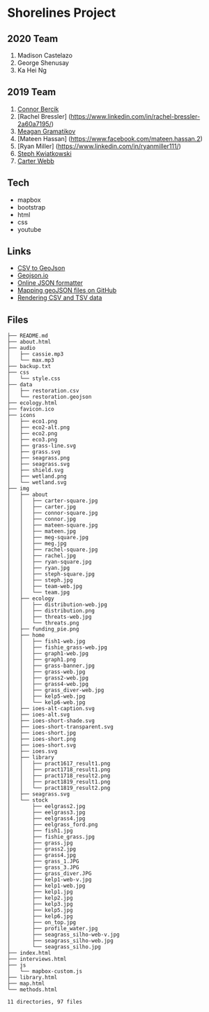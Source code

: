 # Shorelines Project

## 2020 Team
1. Madison Castelazo
1. George Shenusay
1. Ka Hei Ng

## 2019 Team

1. [Connor Bercik](https://www.linkedin.com/in/cbercik/)
1. [Rachel Bressler] (https://www.linkedin.com/in/rachel-bressler-2a60a7195/)
1. [Meagan Gramatikov](https://www.linkedin.com/in/meagan-elise-gramatikov-73142582/)
1. [Mateen Hassan] (https://www.facebook.com/mateen.hassan.2)
1. [Ryan Miller] (https://www.linkedin.com/in/ryanmiller111/)
1. [Steph Kwiatkowski](https://www.linkedin.com/in/steph-kwiatkowski-58b234123)
1. [Carter Webb](https://www.linkedin.com/in/carter-webb-2284ba154/)

## Tech

- mapbox
- bootstrap
- html
- css
- youtube


## Links

- [CSV to GeoJson](https://www.convertcsv.com/csv-to-geojson.htm)
- [Geojson.io](http://geojson.io/)
- [Online JSON formatter](https://jsonformatter.curiousconcept.com/)
- [Mapping geoJSON files on GitHub](https://help.github.com/en/github/managing-files-in-a-repository/mapping-geojson-files-on-github)
- [Rendering CSV and TSV data](https://help.github.com/en/github/managing-files-in-a-repository/rendering-csv-and-tsv-data)

## Files

```
├── README.md
├── about.html
├── audio
│   ├── cassie.mp3
│   └── max.mp3
├── backup.txt
├── css
│   └── style.css
├── data
│   ├── restoration.csv
│   └── restoration.geojson
├── ecology.html
├── favicon.ico
├── icons
│   ├── eco1.png
│   ├── eco2-alt.png
│   ├── eco2.png
│   ├── eco3.png
│   ├── grass-line.svg
│   ├── grass.svg
│   ├── seagrass.png
│   ├── seagrass.svg
│   ├── shield.svg
│   ├── wetland.png
│   └── wetland.svg
├── img
│   ├── about
│   │   ├── carter-square.jpg
│   │   ├── carter.jpg
│   │   ├── connor-square.jpg
│   │   ├── connor.jpg
│   │   ├── mateen-square.jpg
│   │   ├── mateen.jpg
│   │   ├── meg-square.jpg
│   │   ├── meg.jpg
│   │   ├── rachel-square.jpg
│   │   ├── rachel.jpg
│   │   ├── ryan-square.jpg
│   │   ├── ryan.jpg
│   │   ├── steph-square.jpg
│   │   ├── steph.jpg
│   │   ├── team-web.jpg
│   │   └── team.jpg
│   ├── ecology
│   │   ├── distribution-web.jpg
│   │   ├── distribution.png
│   │   ├── threats-web.jpg
│   │   └── threats.png
│   ├── funding_pie.png
│   ├── home
│   │   ├── fish1-web.jpg
│   │   ├── fishie_grass-web.jpg
│   │   ├── graph1-web.jpg
│   │   ├── graph1.png
│   │   ├── grass-banner.jpg
│   │   ├── grass-web.jpg
│   │   ├── grass2-web.jpg
│   │   ├── grass4-web.jpg
│   │   ├── grass_diver-web.jpg
│   │   ├── kelp5-web.jpg
│   │   └── kelp6-web.jpg
│   ├── ioes-alt-caption.svg
│   ├── ioes-alt.svg
│   ├── ioes-short-shade.svg
│   ├── ioes-short-transparent.svg
│   ├── ioes-short.jpg
│   ├── ioes-short.png
│   ├── ioes-short.svg
│   ├── ioes.svg
│   ├── library
│   │   ├── pract1617_result1.png
│   │   ├── pract1718_result1.png
│   │   ├── pract1718_result2.png
│   │   ├── pract1819_result1.png
│   │   └── pract1819_result2.png
│   ├── seagrass.svg
│   └── stock
│       ├── eelgrass2.jpg
│       ├── eelgrass3.jpg
│       ├── eelgrass4.jpg
│       ├── eelgrass_ford.png
│       ├── fish1.jpg
│       ├── fishie_grass.jpg
│       ├── grass.jpg
│       ├── grass2.jpg
│       ├── grass4.jpg
│       ├── grass_1.JPG
│       ├── grass_3.JPG
│       ├── grass_diver.JPG
│       ├── kelp1-web-v.jpg
│       ├── kelp1-web.jpg
│       ├── kelp1.jpg
│       ├── kelp2.jpg
│       ├── kelp3.jpg
│       ├── kelp5.jpg
│       ├── kelp6.jpg
│       ├── on_top.jpg
│       ├── profile_water.jpg
│       ├── seagrass_silho-web-v.jpg
│       ├── seagrass_silho-web.jpg
│       └── seagrass_silho.jpg
├── index.html
├── interviews.html
├── js
│   └── mapbox-custom.js
├── library.html
├── map.html
└── methods.html

11 directories, 97 files

```
